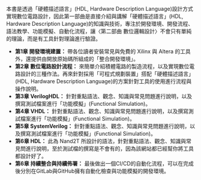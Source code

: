 本書是透過「硬體描述語言」(HDL, Hardware Description Language)設計方式實現數位電路設計，因此第一部曲是直接介紹與講解「硬體描述語言」(HDL, Hardware Description Language)的知識與技術，專注於開發環境、開發流程、語法教學、功能模擬、自動化流程，讓〈第二部曲 數位邏輯設計〉不會只有單純的理論，而是有工具針對理論進行驗證。

- **第1章 開發環境建置：** 帶各位讀者安裝常見與免費的 Xilinx 與 Altera 的工具外，還提供由開放原始碼所組成的「整合開發環境」。
- **第2章 數位電路設計流程：** 來簡單介紹積體電路的製造流程，以及實現數位電路設計的三種作法。再來針對採用「可程式規劃裝置」搭配「硬體描述語言」(HDL, Hardware Description Language)的方案針對工具的使用進行流程與操作說明。
- **第3章 VerilogHDL：** 針對重點語法、觀念、知識與常見問題進行說明，以及撰寫測試檔案進行「功能模擬」(Functional Simulation)。
- **第4章 VHDL：** 針對重點語法、觀念、知識與常見問題進行說明，以及撰寫測試檔案進行「功能模擬」(Functional Simulation)。
- **第5章 SystemVerilog：** 針對重點語法、觀念、知識與常見問題進行說明，以及撰寫測試檔案進行「功能模擬」(Functional Simulation)。
- **第6章 HDL：** 此為 Nand2T 所設計的語法，針對重點語法、觀念、知識與常見問進行說明，至於測試檔的撰寫是不會有的，因為該網站都已經幫你將工具都設計好了。
- **第6章 持續整合與持續佈署：** 最後做出一個CI/CD的自動化流程，可以在完成後分別在GitLab與GitHub擁有自動化檢查與功能模擬的開發環境。
